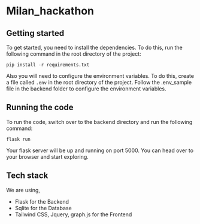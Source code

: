 # Milan_hackathon

## Getting started
To get started, you need to install the dependencies. To do this, run the following command in the root directory of the project:
```
pip install -r requirements.txt
```
Also you will need to configure the environment variables. To do this, create a file called `.env` in the root directory of the project. Follow the .env_sample file in the backend folder to configure the environment variables.

## Running the code
To run the code, switch over to the backend directory and run the following command:
```
flask run
```
Your flask server will be up and running on port 5000. You can head over to your browser and start exploring.

## Tech stack
We are using,  
  -  Flask for the Backend  
  - Sqlite for the Database  
  - Tailwind CSS, Jquery, graph.js for the Frontend
